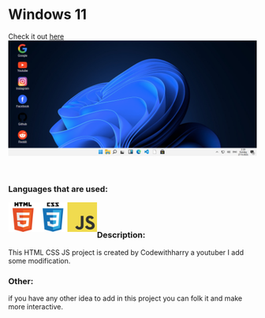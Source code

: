 # Windows 11
Check it out [here][link]
![site Image](./img/img.png)

<br />

### Languages that are used:
<img align="left" alt="HTML5" width="60px" src="https://raw.githubusercontent.com/github/explore/80688e429a7d4ef2fca1e82350fe8e3517d3494d/topics/html/html.png" />
<img align="left" alt="CSS3" width="60px" src="https://raw.githubusercontent.com/github/explore/80688e429a7d4ef2fca1e82350fe8e3517d3494d/topics/css/css.png" />
<img align="left" alt="JavaScript" width="60px" src="https://raw.githubusercontent.com/github/explore/80688e429a7d4ef2fca1e82350fe8e3517d3494d/topics/javascript/javascript.png" />

<br/>
<br/>

### Description:
This HTML CSS JS project is created by Codewithharry a youtuber I add some modification.

### Other:
if you have any other idea to add in this project you can folk it and make more interactive.

[link]:https://relaxed-brahmagupta-4ba40e.netlify.app/
